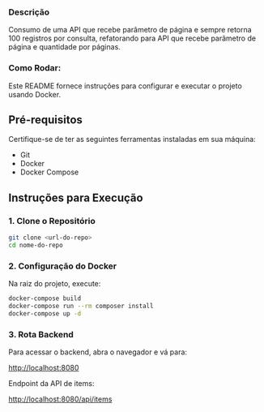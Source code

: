 ### Descrição

Consumo de uma API que recebe parâmetro de página e sempre retorna 100 registros por consulta, refatorando para API que recebe parâmetro de página e quantidade por páginas.

### Como Rodar:

Este README fornece instruções para configurar e executar o projeto usando Docker.

## Pré-requisitos

Certifique-se de ter as seguintes ferramentas instaladas em sua máquina:

- Git
- Docker
- Docker Compose

## Instruções para Execução

### 1. Clone o Repositório

```bash
git clone <url-do-repo>
cd nome-do-repo
```

### 2. Configuração do Docker
Na raiz do projeto, execute:

```bash
docker-compose build
docker-compose run --rm composer install
docker-compose up -d

```

### 3. Rota Backend
   Para acessar o backend, abra o navegador e vá para:

   [http://localhost:8080](http://localhost:8080)

   Endpoint da API de items: 

   [http://localhost:8080/api/items](http://localhost:8080/api/items)